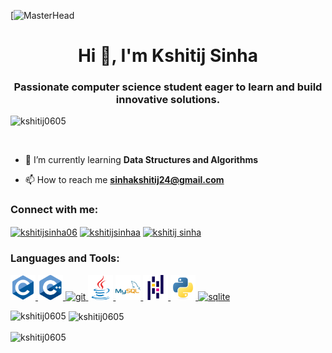 [![MasterHead](https://www.deviantart.com/archipics/art/Boyfriend-s-Room-884665807)
<h1 align="center">Hi 👋, I'm Kshitij Sinha</h1>
<h3 align="center">Passionate computer science student eager to learn and build innovative solutions.</h3>

<p align="left"> <img src="https://komarev.com/ghpvc/?username=kshitij0605&label=Profile%20views&color=0e75b6&style=flat" alt="kshitij0605" /> </p>

<p align="left"> <a href="https://twitter.com/" target="blank"><img src="https://img.shields.io/twitter/follow/?logo=twitter&style=for-the-badge" alt="" /></a> </p>

- 🌱 I’m currently learning **Data Structures and Algorithms**

- 📫 How to reach me **sinhakshitij24@gmail.com**

<h3 align="left">Connect with me:</h3>
<p align="left">
<a href="https://linkedin.com/in/kshitijsinha06" target="blank"><img align="center" src="https://raw.githubusercontent.com/rahuldkjain/github-profile-readme-generator/master/src/images/icons/Social/linked-in-alt.svg" alt="kshitijsinha06" height="30" width="40" /></a>
<a href="https://instagram.com/kshitijsinhaa" target="blank"><img align="center" src="https://raw.githubusercontent.com/rahuldkjain/github-profile-readme-generator/master/src/images/icons/Social/instagram.svg" alt="kshitijsinhaa" height="30" width="40" /></a>
<a href="https://www.leetcode.com/kshitij sinha" target="blank"><img align="center" src="https://raw.githubusercontent.com/rahuldkjain/github-profile-readme-generator/master/src/images/icons/Social/leet-code.svg" alt="kshitij sinha" height="30" width="40" /></a>
</p>

<h3 align="left">Languages and Tools:</h3>
<p align="left"> <a href="https://www.cprogramming.com/" target="_blank" rel="noreferrer"> <img src="https://raw.githubusercontent.com/devicons/devicon/master/icons/c/c-original.svg" alt="c" width="40" height="40"/> </a> <a href="https://www.w3schools.com/cpp/" target="_blank" rel="noreferrer"> <img src="https://raw.githubusercontent.com/devicons/devicon/master/icons/cplusplus/cplusplus-original.svg" alt="cplusplus" width="40" height="40"/> </a> <a href="https://git-scm.com/" target="_blank" rel="noreferrer"> <img src="https://www.vectorlogo.zone/logos/git-scm/git-scm-icon.svg" alt="git" width="40" height="40"/> </a> <a href="https://www.java.com" target="_blank" rel="noreferrer"> <img src="https://raw.githubusercontent.com/devicons/devicon/master/icons/java/java-original.svg" alt="java" width="40" height="40"/> </a> <a href="https://www.mysql.com/" target="_blank" rel="noreferrer"> <img src="https://raw.githubusercontent.com/devicons/devicon/master/icons/mysql/mysql-original-wordmark.svg" alt="mysql" width="40" height="40"/> </a> <a href="https://pandas.pydata.org/" target="_blank" rel="noreferrer"> <img src="https://raw.githubusercontent.com/devicons/devicon/2ae2a900d2f041da66e950e4d48052658d850630/icons/pandas/pandas-original.svg" alt="pandas" width="40" height="40"/> </a> <a href="https://www.python.org" target="_blank" rel="noreferrer"> <img src="https://raw.githubusercontent.com/devicons/devicon/master/icons/python/python-original.svg" alt="python" width="40" height="40"/> </a> <a href="https://www.sqlite.org/" target="_blank" rel="noreferrer"> <img src="https://www.vectorlogo.zone/logos/sqlite/sqlite-icon.svg" alt="sqlite" width="40" height="40"/> </a> </p>

<p><img align="left" src="https://github-readme-stats.vercel.app/api/top-langs?username=kshitij0605&show_icons=true&locale=en&layout=compact" alt="kshitij0605" /></p>

<p>&nbsp;<img align="center" src="https://github-readme-stats.vercel.app/api?username=kshitij0605&show_icons=true&locale=en" alt="kshitij0605" /></p>

<p><img align="center" src="https://github-readme-streak-stats.herokuapp.com/?user=kshitij0605&" alt="kshitij0605" /></p>

